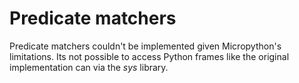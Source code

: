 # Predicate matchers

Predicate matchers couldn't be implemented given Micropython's limitations. Its not possible to access Python frames like the original implementation can via the *sys* library.